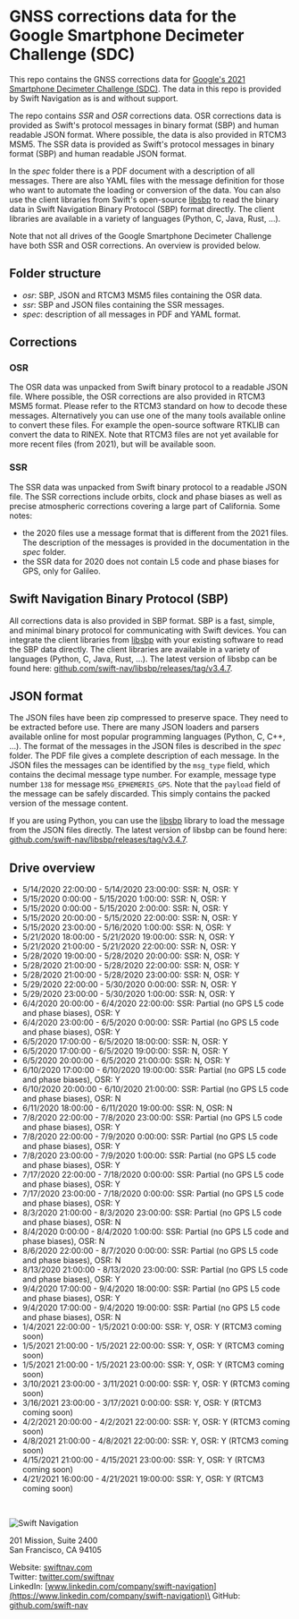 # GNSS corrections data for the Google Smartphone Decimeter Challenge (SDC)

This repo contains the GNSS corrections data for [Google's 2021 Smartphone Decimeter Challenge (SDC)](https://www.swiftnav.com/google-smartphone-decimeter-challenge). The data in this repo is provided by Swift Navigation as is and without support.

The repo contains _SSR_ and _OSR_ corrections data. OSR corrections data is provided as Swift's protocol messages in binary format (SBP) and human readable JSON format. Where possible, the data is also provided in RTCM3 MSM5. The SSR data is provided as Swift's protocol messages in binary format (SBP) and human readable JSON format.

In the _spec_ folder there is a PDF document with a description of all messages. There are also YAML files with the message definition for those who want to automate the loading or conversion of the data. You can also use the client libraries from Swift's open-source [libsbp](https://github.com/swift-nav/libsbp) to read the binary data in Swift Navigation Binary Protocol (SBP) format directly. The client libraries are available in a variety of languages (Python, C, Java, Rust, ...).

Note that not all drives of the Google Smartphone Decimeter Challenge have both SSR and OSR corrections. An overview is provided below.


## Folder structure
* _osr_: SBP, JSON and RTCM3 MSM5 files containing the OSR data.
* _ssr_: SBP and JSON files containing the SSR messages.
* _spec_: description of all messages in PDF and YAML format.


## Corrections

### OSR
The OSR data was unpacked from Swift binary protocol to a readable JSON file. Where possible, the OSR corrections are also provided in RTCM3 MSM5 format. Please refer to the RTCM3 standard on how to decode these messages. Alternatively you can use one of the many tools available online to convert these files. For example the open-source software RTKLIB can convert the data to RINEX. Note that RTCM3 files are not yet available for more recent files (from 2021), but will be available soon.

### SSR
The SSR data was unpacked from Swift binary protocol to a readable JSON file. The SSR corrections include orbits, clock and phase biases as well as precise atmospheric corrections covering a large part of California. Some notes:
* the 2020 files use a message format that is different from the 2021 files. The description of the messages is provided in the documentation in the _spec_ folder.
* the SSR data for 2020 does not contain L5 code and phase biases for GPS, only for Galileo.


## Swift Navigation Binary Protocol (SBP)
All corrections data is also provided in SBP format. SBP is a fast, simple, and minimal binary protocol for communicating with Swift devices. You can integrate the client libraries from [libsbp](https://github.com/swift-nav/libsbp) with your existing software to read the SBP data directly. The client libraries are available in a variety of languages (Python, C, Java, Rust, ...). The latest version of libsbp can be found here: [github.com/swift-nav/libsbp/releases/tag/v3.4.7](https://github.com/swift-nav/libsbp/releases/tag/v3.4.7).


## JSON format
The JSON files have been zip compressed to preserve space. They need to be extracted before use. There are many JSON loaders and parsers available online for most popular programming languages (Python, C, C++, ...). The format of the messages in the JSON files is described in the _spec_ folder.  The PDF file gives a complete description of each message. In the JSON files the messages can be identified by the `msg_type` field, which contains the decimal message type number. For example, message type number `138` for message `MSG_EPHEMERIS_GPS`. Note that the `payload` field of the message can be safely discarded. This simply contains the packed version of the message content.

If you are using Python, you can use the [libsbp](https://github.com/swift-nav/libsbp) library to load the message from the JSON files directly. The latest version of libsbp can be found here: [github.com/swift-nav/libsbp/releases/tag/v3.4.7](https://github.com/swift-nav/libsbp/releases/tag/v3.4.7).


## Drive overview
* 5/14/2020 22:00:00 - 5/14/2020 23:00:00: SSR: N, OSR: Y
* 5/15/2020 0:00:00 - 5/15/2020 1:00:00: SSR: N, OSR: Y
* 5/15/2020 0:00:00 - 5/15/2020 2:00:00: SSR: N, OSR: Y
* 5/15/2020 20:00:00 - 5/15/2020 22:00:00: SSR: N, OSR: Y
* 5/15/2020 23:00:00 - 5/16/2020 1:00:00: SSR: N, OSR: Y
* 5/21/2020 18:00:00 - 5/21/2020 19:00:00: SSR: N, OSR: Y
* 5/21/2020 21:00:00 - 5/21/2020 22:00:00: SSR: N, OSR: Y
* 5/28/2020 19:00:00 - 5/28/2020 20:00:00: SSR: N, OSR: Y
* 5/28/2020 21:00:00 - 5/28/2020 22:00:00: SSR: N, OSR: Y
* 5/28/2020 21:00:00 - 5/28/2020 23:00:00: SSR: N, OSR: Y
* 5/29/2020 22:00:00 - 5/30/2020 0:00:00: SSR: N, OSR: Y
* 5/29/2020 23:00:00 - 5/30/2020 1:00:00: SSR: N, OSR: Y
* 6/4/2020 20:00:00 - 6/4/2020 22:00:00: SSR: Partial (no GPS L5 code and phase biases), OSR: Y
* 6/4/2020 23:00:00 - 6/5/2020 0:00:00: SSR: Partial (no GPS L5 code and phase biases), OSR: Y
* 6/5/2020 17:00:00 - 6/5/2020 18:00:00: SSR: N, OSR: Y
* 6/5/2020 17:00:00 - 6/5/2020 19:00:00: SSR: N, OSR: Y
* 6/5/2020 20:00:00 - 6/5/2020 21:00:00: SSR: N, OSR: Y
* 6/10/2020 17:00:00 - 6/10/2020 19:00:00: SSR: Partial (no GPS L5 code and phase biases), OSR: Y
* 6/10/2020 20:00:00 - 6/10/2020 21:00:00: SSR: Partial (no GPS L5 code and phase biases), OSR: N
* 6/11/2020 18:00:00 - 6/11/2020 19:00:00: SSR: N, OSR: N
* 7/8/2020 22:00:00 - 7/8/2020 23:00:00: SSR: Partial (no GPS L5 code and phase biases), OSR: Y
* 7/8/2020 22:00:00 - 7/9/2020 0:00:00: SSR: Partial (no GPS L5 code and phase biases), OSR: Y
* 7/8/2020 23:00:00 - 7/9/2020 1:00:00: SSR: Partial (no GPS L5 code and phase biases), OSR: Y
* 7/17/2020 22:00:00 - 7/18/2020 0:00:00: SSR: Partial (no GPS L5 code and phase biases), OSR: Y
* 7/17/2020 23:00:00 - 7/18/2020 0:00:00: SSR: Partial (no GPS L5 code and phase biases), OSR: Y
* 8/3/2020 21:00:00 - 8/3/2020 23:00:00: SSR: Partial (no GPS L5 code and phase biases), OSR: N
* 8/4/2020 0:00:00 - 8/4/2020 1:00:00: SSR: Partial (no GPS L5 code and phase biases), OSR: N
* 8/6/2020 22:00:00 - 8/7/2020 0:00:00: SSR: Partial (no GPS L5 code and phase biases), OSR: N
* 8/13/2020 21:00:00 - 8/13/2020 23:00:00: SSR: Partial (no GPS L5 code and phase biases), OSR: Y
* 9/4/2020 17:00:00 - 9/4/2020 18:00:00: SSR: Partial (no GPS L5 code and phase biases), OSR: Y
* 9/4/2020 17:00:00 - 9/4/2020 19:00:00: SSR: Partial (no GPS L5 code and phase biases), OSR: N
* 1/4/2021 22:00:00 - 1/5/2021 0:00:00: SSR: Y, OSR: Y (RTCM3 coming soon)
* 1/5/2021 21:00:00 - 1/5/2021 22:00:00: SSR: Y, OSR: Y (RTCM3 coming soon)
* 1/5/2021 21:00:00 - 1/5/2021 23:00:00: SSR: Y, OSR: Y (RTCM3 coming soon)
* 3/10/2021 23:00:00 - 3/11/2021 0:00:00: SSR: Y, OSR: Y (RTCM3 coming soon)
* 3/16/2021 23:00:00 - 3/17/2021 0:00:00: SSR: Y, OSR: Y (RTCM3 coming soon)
* 4/2/2021 20:00:00 - 4/2/2021 22:00:00: SSR: Y, OSR: Y (RTCM3 coming soon)
* 4/8/2021 21:00:00 - 4/8/2021 22:00:00: SSR: Y, OSR: Y (RTCM3 coming soon)
* 4/15/2021 21:00:00 - 4/15/2021 23:00:00: SSR: Y, OSR: Y (RTCM3 coming soon)
* 4/21/2021 16:00:00 - 4/21/2021 19:00:00: SSR: Y, OSR: Y (RTCM3 coming soon)


&nbsp;
&nbsp;


![Swift Navigation](https://avatars.githubusercontent.com/u/1069835?s=200&v=4)

201 Mission, Suite 2400\
San Francisco, CA 94105

Website: [swiftnav.com](https://www.swiftnav.com/)\
Twitter: [twitter.com/swiftnav](https://twitter.com/swiftnav)\
LinkedIn: [www.linkedin.com/company/swift-navigation](https://www.linkedin.com/company/swift-navigation)\
GitHub: [github.com/swift-nav](https://github.com/swift-nav)
